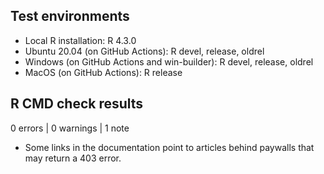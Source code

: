 ## Test environments
* Local R installation: R 4.3.0
* Ubuntu 20.04 (on GitHub Actions): R devel, release, oldrel
* Windows (on GitHub Actions and win-builder): R devel, release, oldrel
* MacOS (on GitHub Actions): R release

## R CMD check results

0 errors | 0 warnings | 1 note

* Some links in the documentation point to articles behind paywalls that may return a 403 error.
